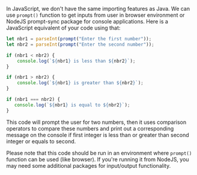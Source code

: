 In JavaScript, we don't have the same importing features as Java. We can use `prompt()` function to get inputs from user in browser environment or NodeJS prompt-sync package for console applications. Here is a JavaScript equivalent of your code using that:

```JavaScript
let nbr1 = parseInt(prompt("Enter the first number"));
let nbr2 = parseInt(prompt("Enter the second number"));

if (nbr1 < nbr2) {
    console.log(`${nbr1} is less than ${nbr2}`);
}

if (nbr1 > nbr2) {
    console.log(`${nbr1} is greater than ${nbr2}`);
}

if (nbr1 === nbr2) {
   console.log(`${nbr1} is equal to ${nbr2}`);
}
```
This code will prompt the user for two numbers, then it uses comparison operators to compare these numbers and print out a corresponding message on the console if first integer is less than or greater than second integer or equals to second. 

Please note that this code should be run in an environment where `prompt()` function can be used (like browser). If you're running it from NodeJS, you may need some additional packages for input/output functionality.

